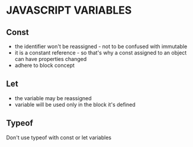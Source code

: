 # JAVASCRIPT VARIABLES

## Const

- the identifier won't be reassigned - not to be confused with immutable
- it is a constant reference - so that's why a const assigned to an object can
  have properties changed
- adhere to block concept

## Let

- the variable may be reassigned
- variable will be used only in the block it's defined

## Typeof

Don't use typeof with const or let variables
